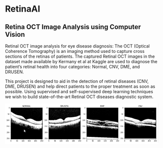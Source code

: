 # RetinaAI
## Retina OCT Image Analysis using Computer Vision

Retinal OCT image analysis for eye disease diagnosis: The OCT (Optical Coherence Tomography) is an imaging method used to capture cross sections of the retinas of patients. The captured Retinal OCT images in the dataset made available by Kermany et al at Kaggle are used to diagnose the patient’s retinal health into four categories: Normal, CNV, DME, and DRUSEN.

This project is designed to aid in the detection of retinal diseases (CNV, DME, DRUSEN) and help direct patients to the proper treatment as soon as possible. Using supervised and self-supervised deep learning techniques we wish to  build state-of-the-art Retinal OCT diseases diagnostic system.

![Retinal OCT Images](RetinaAI-Disease-Images.png)
